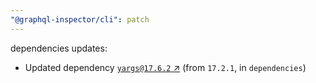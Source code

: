```yaml
---
"@graphql-inspector/cli": patch
---
```

dependencies updates:
  - Updated dependency [`yargs@17.6.2` ↗︎](https://www.npmjs.com/package/yargs/v/17.6.2) (from `17.2.1`, in `dependencies`)
